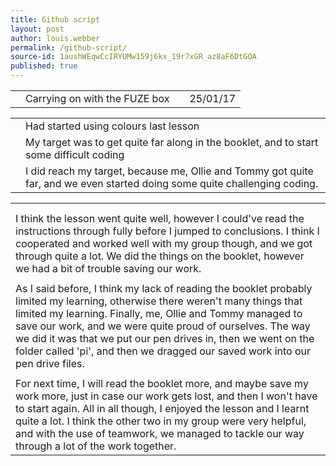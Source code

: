 ```yaml
---
title: Github script
layout: post
author: louis.webber
permalink: /github-script/
source-id: 1aushWEqwCcIRYUMw159j6kx_19r7xGR_az8aF6DtGOA
published: true
---
```

<table>
  <tr>
    <td></td>
    <td> Carrying on with the FUZE box</td>
    <td></td>
    <td> 25/01/17</td>
  </tr>
</table>


<table>
  <tr>
    <td></td>
    <td>Had started using colours last lesson</td>
  </tr>
  <tr>
    <td></td>
    <td>My target was to get quite far along in the booklet, and to start some difficult coding</td>
  </tr>
  <tr>
    <td></td>
    <td>I did reach my target, because me, Ollie and Tommy got quite far, and we even started doing some quite challenging coding.</td>
  </tr>
</table>


<table>
  <tr>
    <td></td>
  </tr>
  <tr>
    <td></td>
  </tr>
  <tr>
    <td>I think the lesson went quite well, however I could've read the instructions through fully before I jumped to conclusions. I think I cooperated and worked well with my group though, and we got through quite a lot. We did the things on the booklet, however we had a bit of trouble saving our work.</td>
  </tr>
  <tr>
    <td></td>
  </tr>
  <tr>
    <td>As I said before, I think my lack of reading the booklet probably limited my learning, otherwise there weren't many things that limited my learning. Finally, me, Ollie and Tommy managed to save our work, and we were quite proud of ourselves. The way we did it was that we put our pen drives in, then we went on the folder called 'pi', and then we dragged our saved work into our pen drive files.</td>
  </tr>
  <tr>
    <td></td>
  </tr>
  <tr>
    <td>For next time, I will read the booklet more, and maybe save my work more, just in case our work gets lost, and then I won't have to start again. All in all though, I enjoyed the lesson and I learnt quite a lot. I think the other two in my group were very helpful, and with the use of teamwork, we managed to tackle our way through a lot of the work together.</td>
  </tr>
</table>


